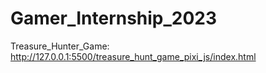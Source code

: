 # Gamer_Internship_2023
Treasure_Hunter_Game: http://127.0.0.1:5500/treasure_hunt_game_pixi_js/index.html
